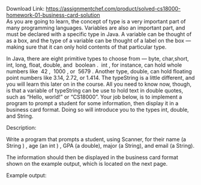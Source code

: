 Download Link: https://assignmentchef.com/product/solved-cs18000-homework-01-business-card-solution
<br>
As you are going to learn, the concept of type is a very important part of many programming languages. Variables are also an important part, and must be declared with a specific type in Java. A variable can be thought of as a box, and the type of a variable can be thought of a label on the box — making sure that it can only hold contents of that particular type.




In Java, there are eight primitive types to choose from — ​byte​, ​char​, ​short​, ​int​, ​long​, ​float​, double, and ​ boolean​         . ​ int​    , for instance, can hold whole numbers like ​ 42​      , ​ 1000​ , or ​     5679​   . Another​ type, ​double​, can hold floating point numbers like ​3.14​, ​2.72​, or ​1.414​. The type ​String ​is a little different, and you will learn this later on in the course. All you need to know now, though, is that a variable of type ​String ​can be use to hold text in double quotes, such as ​“Hello, world!” or ​“CS18000”​. Your job below, is to implement a program to prompt a student for some information, then display it in a business card format. Doing so will introduce you to the types int​, ​double​, and ​String​.




Description:




Write a program that prompts a student, using ​Scanner, for their name (a ​ String​  )​ , age (an int​  )​ , GPA (a ​double​), major (a ​String​), and email (a ​String​).




The information should then be displayed in the business card format shown on the example output, which is located on the next page.




Example output:


